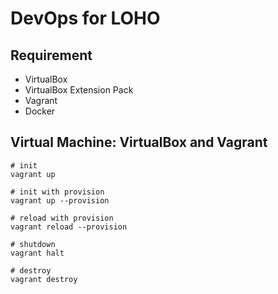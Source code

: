 # DevOps for LOHO

## Requirement

- VirtualBox
- VirtualBox Extension Pack
- Vagrant
- Docker

## Virtual Machine: VirtualBox and Vagrant

```shell=
# init
vagrant up

# init with provision
vagrant up --provision

# reload with provision
vagrant reload --provision

# shutdown
vagrant halt

# destroy
vagrant destroy
```
